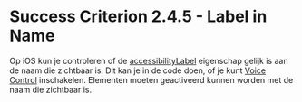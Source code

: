 # Success Criterion 2.4.5 - Label in Name

Op iOS kun je controleren of de [accessibilityLabel](https://developer.apple.com/documentation/objectivec/nsobject/1615181-accessibilitylabel) eigenschap gelijk is aan de naam die zichtbaar is. Dit kan je in de code doen, of je kunt [Voice Control](https://appt.nl/kennisbank/hulpmiddelen/stembediening/ios) inschakelen. Elementen moeten geactiveerd kunnen worden met de naam die zichtbaar is.
